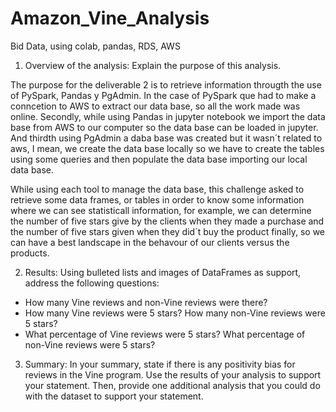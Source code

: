 # Amazon_Vine_Analysis
Bid Data, using colab, pandas, RDS, AWS

1.  Overview of the analysis: Explain the purpose of this analysis.
  
  The purpose for the deliverable 2 is to retrieve information througth the use of PySpark, Pandas y PgAdmin. 
In the case of PySpark que had to make a conncetion to AWS to extract our data base, so all the work made was online. Secondly, while using Pandas in jupyter notebook we import the data base from AWS to our computer so the data base can be loaded in jupyter. And thirdth using PgAdmin a daba base was created but it wasn´t related to aws, I mean, we create the data base locally so we have to create the tables using some queries and then populate the data base importing our local data base.
  
While using each tool to manage the data base, this challenge asked to retrieve some data frames, or tables in order to know some information where we can see statisticall information, for example, we can determine the number of five stars give by the clients when they made a purchase and the number of five stars given when they did´t buy the product finally, so we can have a best landscape in the behavour of our clients versus the products.


 

2.  Results: Using bulleted lists and images of DataFrames as support, address the following questions:

+ How many Vine reviews and non-Vine reviews were there?
+ How many Vine reviews were 5 stars? How many non-Vine reviews were 5 stars?
+ What percentage of Vine reviews were 5 stars? What percentage of non-Vine reviews were 5 stars?

3.  Summary: In your summary, state if there is any positivity bias for reviews in the Vine program. Use the results of your analysis to support your statement. Then, provide one additional analysis that you could do with the dataset to support your statement.
